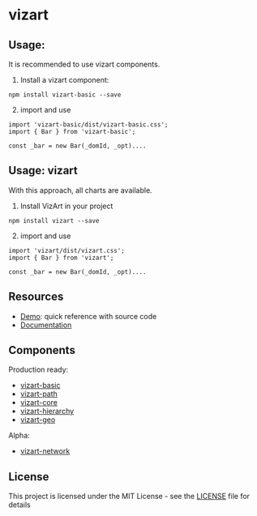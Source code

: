 # vizart



## Usage:
It is recommended to use vizart components.

1. Install a vizart component:

```
npm install vizart-basic --save
```

2. import and use

```
import 'vizart-basic/dist/vizart-basic.css';
import { Bar } from 'vizart-basic';

const _bar = new Bar(_domId, _opt)....
```

## Usage: vizart
With this approach, all charts are available.

1. Install VizArt in your project
```
npm install vizart --save
```

2. import and use

```
import 'vizart/dist/vizart.css';
import { Bar } from 'vizart';

const _bar = new Bar(_domId, _opt)....
```


## Resources

* [Demo](https://vizartjs.github.io/demo.html): quick reference with source code
* [Documentation](https://github.com/VizArtJS/vizart/wiki)

## Components
Production ready:
* [vizart-basic](https://github.com/VizArtJS/vizart-basic)
* [vizart-path](https://github.com/VizArtJS/vizart-path)
* [vizart-core](https://github.com/VizArtJS/vizart-core)
* [vizart-hierarchy](https://github.com/VizArtJS/vizart-hierarchy)
* [vizart-geo](https://github.com/VizArtJS/vizart-geo)

Alpha:

* [vizart-network](https://github.com/VizArtJS/vizart-network)


## License

This project is licensed under the MIT License - see the [LICENSE](LICENSE) file for details



